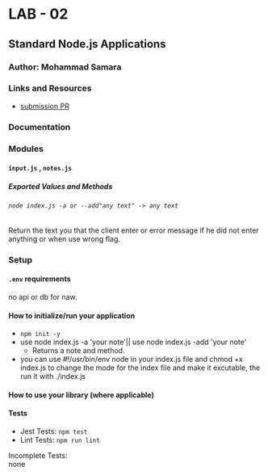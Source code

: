 # LAB - 02

<!-- ## Project: Project Name Here -->
## Standard Node.js Applications

### Author: Mohammad Samara

### Links and Resources

* [submission PR](https://github.com/mohammad-samara/notes/pull/4)

### Documentation

### Modules

#### `input.js` , `notes.js`

##### Exported Values and Methods

###### `node index.js -a or --add"any text" -> any text`

Return the text you that the client enter or error message if he did not enter anything or when use wrong flag.

### Setup

#### `.env` requirements

no api or db for naw.

#### How to initialize/run your application  

* `npm init -y`
* use node index.js -a 'your note'|| use node index.js -add 'your note'
  * Returns a note and method.
* you can use #!/usr/bin/env node in your index.js file and chmod +x index.js to change the mode for the index file and make it excutable, the run it with ./index.js

#### How to use your library (where applicable)

#### Tests

* Jest Tests: `npm test`  
* Lint Tests: `npm run lint`

 Incomplete Tests:  
 none
